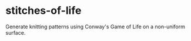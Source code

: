 # stitches-of-life
Generate knitting patterns using Conway's Game of Life on a non-uniform surface.
